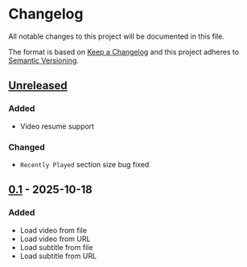 # Changelog
All notable changes to this project will be documented in this file.

The format is based on [Keep a Changelog](http://keepachangelog.com/en/1.0.0/)
and this project adheres to [Semantic Versioning](http://semver.org/spec/v2.0.0.html).

## [Unreleased]
### Added
- Video resume support
### Changed
- `Recently Played` section size bug fixed
## [0.1] - 2025-10-18
### Added
- Load video from file
- Load video from URL
- Load subtitle from file
- Load subtitle from URL


[Unreleased]: https://github.com/sepandhaghighi/neovid/compare/v0.1...main
[0.1]: https://github.com/sepandhaghighi/neovid/compare/157a4dd...v0.1
